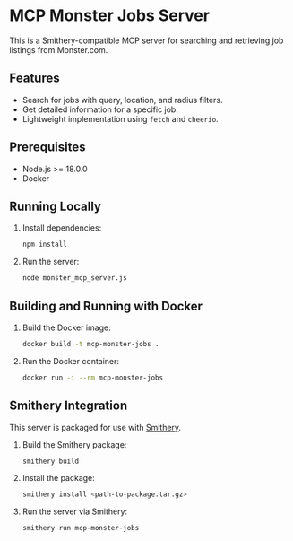 # MCP Monster Jobs Server

This is a Smithery-compatible MCP server for searching and retrieving job listings from Monster.com.

## Features

- Search for jobs with query, location, and radius filters.
- Get detailed information for a specific job.
- Lightweight implementation using `fetch` and `cheerio`.

## Prerequisites

- Node.js >= 18.0.0
- Docker

## Running Locally

1.  Install dependencies:
    ```sh
    npm install
    ```

2.  Run the server:
    ```sh
    node monster_mcp_server.js
    ```

## Building and Running with Docker

1.  Build the Docker image:
    ```sh
    docker build -t mcp-monster-jobs .
    ```

2.  Run the Docker container:
    ```sh
    docker run -i --rm mcp-monster-jobs
    ```

## Smithery Integration

This server is packaged for use with [Smithery](https://smithery.dev/).

1.  Build the Smithery package:
    ```sh
    smithery build
    ```

2.  Install the package:
    ```sh
    smithery install <path-to-package.tar.gz>
    ```

3.  Run the server via Smithery:
    ```sh
    smithery run mcp-monster-jobs